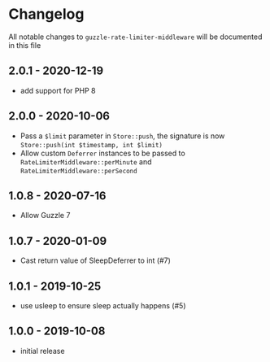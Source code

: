# Changelog

All notable changes to `guzzle-rate-limiter-middleware` will be documented in this file

## 2.0.1 - 2020-12-19

- add support for PHP 8

## 2.0.0 - 2020-10-06

- Pass a `$limit` parameter in `Store::push`, the signature is now `Store::push(int $timestamp, int $limit)`
- Allow custom `Deferrer` instances to be passed to `RateLimiterMiddleware::perMinute` and `RateLimiterMiddleware::perSecond`

## 1.0.8 - 2020-07-16

- Allow Guzzle 7

## 1.0.7 - 2020-01-09

- Cast return value of SleepDeferrer to int (#7)

## 1.0.1 - 2019-10-25

- use usleep to ensure sleep actually happens (#5)

## 1.0.0 - 2019-10-08

- initial release
